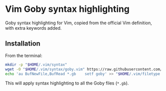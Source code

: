 # Vim Goby syntax highlighting

Goby syntax highlighting for Vim, copied from the official Vim definition, with extra keywords added.

## Installation

From the terminal:

```sh
mkdir -p "$HOME/.vim/syntax"
wget -O "$HOME/.vim/syntax/goby.vim" https://raw.githubusercontent.com/saveriomiroddi/vim-goby-syntax-highlighting/goby.vim
echo 'au BufNewFile,BufRead *.gb    setf goby' >> "$HOME/.vim/filetype.vim"
```

This will apply syntax highlighting to all the Goby files (`*.gb`).

